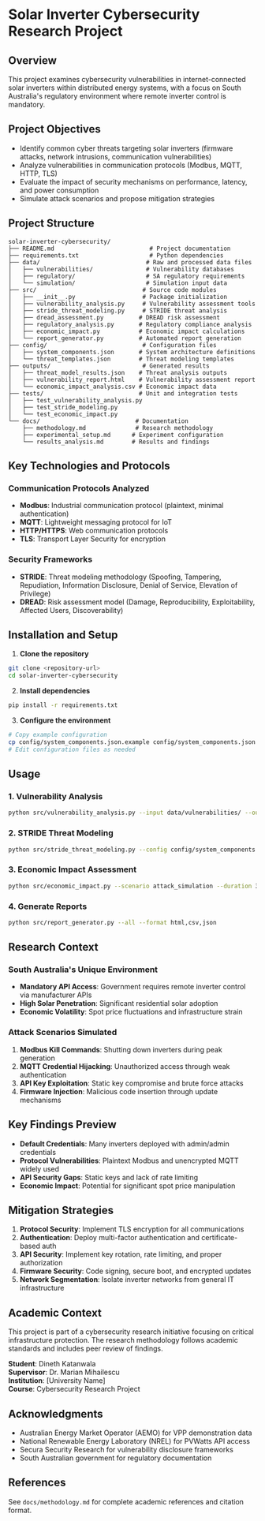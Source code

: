 # Solar Inverter Cybersecurity Research Project

## Overview

This project examines cybersecurity vulnerabilities in internet-connected solar inverters within distributed energy systems, with a focus on South Australia's regulatory environment where remote inverter control is mandatory.

## Project Objectives

- Identify common cyber threats targeting solar inverters (firmware attacks, network intrusions, communication vulnerabilities)
- Analyze vulnerabilities in communication protocols (Modbus, MQTT, HTTP, TLS)
- Evaluate the impact of security mechanisms on performance, latency, and power consumption
- Simulate attack scenarios and propose mitigation strategies

## Project Structure

```
solar-inverter-cybersecurity/
├── README.md                           # Project documentation
├── requirements.txt                    # Python dependencies
├── data/                              # Raw and processed data files
│   ├── vulnerabilities/               # Vulnerability databases
│   ├── regulatory/                    # SA regulatory requirements
│   └── simulation/                    # Simulation input data
├── src/                              # Source code modules
│   ├── __init__.py                   # Package initialization
│   ├── vulnerability_analysis.py     # Vulnerability assessment tools
│   ├── stride_threat_modeling.py     # STRIDE threat analysis
│   ├── dread_assessment.py          # DREAD risk assessment
│   ├── regulatory_analysis.py       # Regulatory compliance analysis
│   ├── economic_impact.py           # Economic impact calculations
│   └── report_generator.py          # Automated report generation
├── config/                           # Configuration files
│   ├── system_components.json       # System architecture definitions
│   └── threat_templates.json        # Threat modeling templates
├── outputs/                          # Generated results
│   ├── threat_model_results.json    # Threat analysis outputs
│   ├── vulnerability_report.html    # Vulnerability assessment report
│   └── economic_impact_analysis.csv # Economic impact data
├── tests/                           # Unit and integration tests
│   ├── test_vulnerability_analysis.py
│   ├── test_stride_modeling.py
│   └── test_economic_impact.py
└── docs/                           # Documentation
    ├── methodology.md              # Research methodology
    ├── experimental_setup.md      # Experiment configuration
    └── results_analysis.md        # Results and findings
```

## Key Technologies and Protocols

### Communication Protocols Analyzed
- **Modbus**: Industrial communication protocol (plaintext, minimal authentication)
- **MQTT**: Lightweight messaging protocol for IoT
- **HTTP/HTTPS**: Web communication protocols
- **TLS**: Transport Layer Security for encryption

### Security Frameworks
- **STRIDE**: Threat modeling methodology (Spoofing, Tampering, Repudiation, Information Disclosure, Denial of Service, Elevation of Privilege)
- **DREAD**: Risk assessment model (Damage, Reproducibility, Exploitability, Affected Users, Discoverability)

## Installation and Setup

1. **Clone the repository**
```bash
git clone <repository-url>
cd solar-inverter-cybersecurity
```

2. **Install dependencies**
```bash
pip install -r requirements.txt
```

3. **Configure the environment**
```bash
# Copy example configuration
cp config/system_components.json.example config/system_components.json
# Edit configuration files as needed
```

## Usage

### 1. Vulnerability Analysis
```bash
python src/vulnerability_analysis.py --input data/vulnerabilities/ --output outputs/
```

### 2. STRIDE Threat Modeling
```bash
python src/stride_threat_modeling.py --config config/system_components.json
```

### 3. Economic Impact Assessment
```bash
python src/economic_impact.py --scenario attack_simulation --duration 3h
```

### 4. Generate Reports
```bash
python src/report_generator.py --all --format html,csv,json
```

## Research Context

### South Australia's Unique Environment
- **Mandatory API Access**: Government requires remote inverter control via manufacturer APIs
- **High Solar Penetration**: Significant residential solar adoption
- **Economic Volatility**: Spot price fluctuations and infrastructure strain

### Attack Scenarios Simulated
1. **Modbus Kill Commands**: Shutting down inverters during peak generation
2. **MQTT Credential Hijacking**: Unauthorized access through weak authentication
3. **API Key Exploitation**: Static key compromise and brute force attacks
4. **Firmware Injection**: Malicious code insertion through update mechanisms

## Key Findings Preview

- **Default Credentials**: Many inverters deployed with admin/admin credentials
- **Protocol Vulnerabilities**: Plaintext Modbus and unencrypted MQTT widely used
- **API Security Gaps**: Static keys and lack of rate limiting
- **Economic Impact**: Potential for significant spot price manipulation

## Mitigation Strategies

1. **Protocol Security**: Implement TLS encryption for all communications
2. **Authentication**: Deploy multi-factor authentication and certificate-based auth
3. **API Security**: Implement key rotation, rate limiting, and proper authorization
4. **Firmware Security**: Code signing, secure boot, and encrypted updates
5. **Network Segmentation**: Isolate inverter networks from general IT infrastructure


## Academic Context

This project is part of a cybersecurity research initiative focusing on critical infrastructure protection. The research methodology follows academic standards and includes peer review of findings.

**Student**: Dineth Katanwala  
**Supervisor**: Dr. Marian Mihailescu  
**Institution**: [University Name]  
**Course**: Cybersecurity Research Project


## Acknowledgments

- Australian Energy Market Operator (AEMO) for VPP demonstration data
- National Renewable Energy Laboratory (NREL) for PVWatts API access
- Secura Security Research for vulnerability disclosure frameworks
- South Australian government for regulatory documentation

## References

See `docs/methodology.md` for complete academic references and citation format.